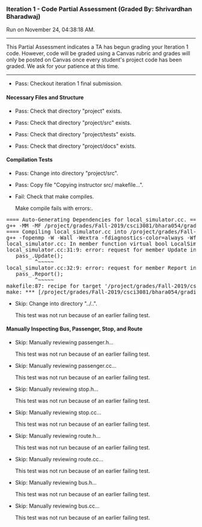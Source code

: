 ### Iteration 1 - Code Partial Assessment (Graded By: Shrivardhan Bharadwaj)

Run on November 24, 04:38:18 AM.

<hr>

This Partial Assessment indicates a TA has begun grading your Iteration 1 code. However, code will be graded using a Canvas rubric and grades will only be posted on Canvas once every student's project code has been graded. We ask for your patience at this time.

<hr>

+ Pass: Checkout iteration 1 final submission.




#### Necessary Files and Structure

+ Pass: Check that directory "project" exists.

+ Pass: Check that directory "project/src" exists.

+ Pass: Check that directory "project/tests" exists.

+ Pass: Check that directory "project/docs" exists.


#### Compilation Tests

+ Pass: Change into directory "project/src".

+ Pass: Copy file "Copying instructor src/ makefile...".



+ Fail: Check that make compiles.

    Make compile fails with errors:.
<pre>==== Auto-Generating Dependencies for local_simulator.cc. ====
g++ -MM -MF /project/grades/Fall-2019/csci3081/bhara054/grading-environment/grading-scripts/grading/Iter_01_Code_Assessment/repo-south211/project/build/obj/transit_sim/local_simulator.d -MP -MT /project/grades/Fall-2019/csci3081/bhara054/grading-environment/grading-scripts/grading/Iter_01_Code_Assessment/repo-south211/project/build/obj/transit_sim/local_simulator.o -W -Wall -Wextra -fdiagnostics-color=always -Wfloat-equal -Wshadow -Wcast-align -Wcast-qual -Wformat=2 -Winit-self -Wlogical-op -Wmissing-declarations -Wmissing-include-dirs -Wredundant-decls -Wswitch-default -Wsuggest-override -Wstrict-null-sentinel -Wsign-promo -Wold-style-cast -Woverloaded-virtual -Wctor-dtor-privacy -Wno-old-style-cast -Wno-cast-align -g -std=c++11 -c -I.. -I. -I./.. -I../drivers local_simulator.cc
==== Compiling local_simulator.cc into /project/grades/Fall-2019/csci3081/bhara054/grading-environment/grading-scripts/grading/Iter_01_Code_Assessment/repo-south211/project/build/obj/transit_sim/local_simulator.o. ====
g++ -fopenmp -W -Wall -Wextra -fdiagnostics-color=always -Wfloat-equal -Wshadow -Wcast-align -Wcast-qual -Wformat=2 -Winit-self -Wlogical-op -Wmissing-declarations -Wmissing-include-dirs -Wredundant-decls -Wswitch-default -Wsuggest-override -Wstrict-null-sentinel -Wsign-promo -Wold-style-cast -Woverloaded-virtual -Wctor-dtor-privacy -Wno-old-style-cast -Wno-cast-align -g -std=c++11 -c -I.. -I. -I./.. -I../drivers  -c -fPIC -o  /project/grades/Fall-2019/csci3081/bhara054/grading-environment/grading-scripts/grading/Iter_01_Code_Assessment/repo-south211/project/build/obj/transit_sim/local_simulator.o local_simulator.cc
local_simulator.cc: In member function virtual bool LocalSimulator::Update():
local_simulator.cc:31:9: error: request for member Update in ((LocalSimulator*)this)->LocalSimulator::pass_, which is of pointer type Passenger* (maybe you meant to use -> ?)
   pass_.Update();
         ^~~~~~
local_simulator.cc:32:9: error: request for member Report in ((LocalSimulator*)this)->LocalSimulator::pass_, which is of pointer type Passenger* (maybe you meant to use -> ?)
   pass_.Report();
         ^~~~~~
makefile:87: recipe for target '/project/grades/Fall-2019/csci3081/bhara054/grading-environment/grading-scripts/grading/Iter_01_Code_Assessment/repo-south211/project/build/obj/transit_sim/local_simulator.o' failed
make: *** [/project/grades/Fall-2019/csci3081/bhara054/grading-environment/grading-scripts/grading/Iter_01_Code_Assessment/repo-south211/project/build/obj/transit_sim/local_simulator.o] Error 1
</pre>



+ Skip: Change into directory "../..".

  This test was not run because of an earlier failing test.


#### Manually Inspecting Bus, Passenger, Stop, and Route

+ Skip: Manually reviewing passenger.h...

  This test was not run because of an earlier failing test.

+ Skip: Manually reviewing passenger.cc...

  This test was not run because of an earlier failing test.

+ Skip: Manually reviewing stop.h...

  This test was not run because of an earlier failing test.

+ Skip: Manually reviewing stop.cc...

  This test was not run because of an earlier failing test.

+ Skip: Manually reviewing route.h...

  This test was not run because of an earlier failing test.

+ Skip: Manually reviewing route.cc...

  This test was not run because of an earlier failing test.

+ Skip: Manually reviewing bus.h...

  This test was not run because of an earlier failing test.

+ Skip: Manually reviewing bus.cc...

  This test was not run because of an earlier failing test.

